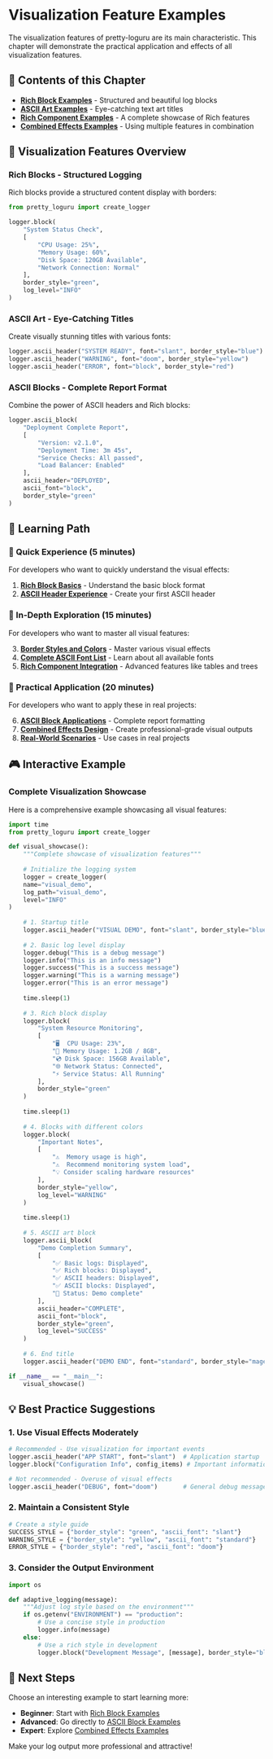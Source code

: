 # Visualization Feature Examples

The visualization features of pretty-loguru are its main characteristic. This chapter will demonstrate the practical application and effects of all visualization features.

## 📖 Contents of this Chapter

- **[Rich Block Examples](./blocks)** - Structured and beautiful log blocks  
- **[ASCII Art Examples](./ascii-art)** - Eye-catching text art titles
- **[Rich Component Examples](./rich-components)** - A complete showcase of Rich features
- **[Combined Effects Examples](./combined-effects)** - Using multiple features in combination

## 🎨 Visualization Features Overview

### Rich Blocks - Structured Logging

Rich blocks provide a structured content display with borders:

```python
from pretty_loguru import create_logger

logger.block(
    "System Status Check",
    [
        "CPU Usage: 25%",
        "Memory Usage: 60%",
        "Disk Space: 120GB Available",
        "Network Connection: Normal"
    ],
    border_style="green",
    log_level="INFO"
)
```

### ASCII Art - Eye-Catching Titles

Create visually stunning titles with various fonts:

```python
logger.ascii_header("SYSTEM READY", font="slant", border_style="blue")
logger.ascii_header("WARNING", font="doom", border_style="yellow")
logger.ascii_header("ERROR", font="block", border_style="red")
```

### ASCII Blocks - Complete Report Format

Combine the power of ASCII headers and Rich blocks:

```python
logger.ascii_block(
    "Deployment Complete Report",
    [
        "Version: v2.1.0",
        "Deployment Time: 3m 45s", 
        "Service Checks: All passed",
        "Load Balancer: Enabled"
    ],
    ascii_header="DEPLOYED",
    ascii_font="block",
    border_style="green"
)
```

## 🎯 Learning Path

### 🚀 Quick Experience (5 minutes)
For developers who want to quickly understand the visual effects:

1. **[Rich Block Basics](./blocks#basic-usage)** - Understand the basic block format
2. **[ASCII Header Experience](./ascii-art#basic-usage)** - Create your first ASCII header

### 🎨 In-Depth Exploration (15 minutes)  
For developers who want to master all visual features:

3. **[Border Styles and Colors](./blocks#border-styles)** - Master various visual effects
4. **[Complete ASCII Font List](./ascii-art#font-styles)** - Learn about all available fonts
5. **[Rich Component Integration](./rich-components)** - Advanced features like tables and trees

### 🚀 Practical Application (20 minutes)
For developers who want to apply these in real projects:

6. **[ASCII Block Applications](./ascii-blocks)** - Complete report formatting
7. **[Combined Effects Design](./combined-effects)** - Create professional-grade visual outputs
8. **[Real-World Scenarios](./real-world-scenarios)** - Use cases in real projects

## 🎮 Interactive Example

### Complete Visualization Showcase

Here is a comprehensive example showcasing all visual features:

```python
import time
from pretty_loguru import create_logger

def visual_showcase():
    """Complete showcase of visualization features"""
    
    # Initialize the logging system
    logger = create_logger(
    name="visual_demo",
    log_path="visual_demo",
    level="INFO"
)
    
    # 1. Startup title
    logger.ascii_header("VISUAL DEMO", font="slant", border_style="blue")
    
    # 2. Basic log level display
    logger.debug("This is a debug message")
    logger.info("This is an info message")
    logger.success("This is a success message")
    logger.warning("This is a warning message")
    logger.error("This is an error message")
    
    time.sleep(1)
    
    # 3. Rich block display
    logger.block(
        "System Resource Monitoring",
        [
            "🖥️  CPU Usage: 23%",
            "💾 Memory Usage: 1.2GB / 8GB",
            "💿 Disk Space: 156GB Available",
            "🌐 Network Status: Connected",
            "⚡ Service Status: All Running"
        ],
        border_style="green"
    )
    
    time.sleep(1)
    
    # 4. Blocks with different colors
    logger.block(
        "Important Notes",
        [
            "⚠️  Memory usage is high",
            "⚠️  Recommend monitoring system load",
            "💡 Consider scaling hardware resources"
        ],
        border_style="yellow",
        log_level="WARNING"
    )
    
    time.sleep(1)
    
    # 5. ASCII art block
    logger.ascii_block(
        "Demo Completion Summary",
        [
            "✅ Basic logs: Displayed",
            "✅ Rich blocks: Displayed", 
            "✅ ASCII headers: Displayed",
            "✅ ASCII blocks: Displayed",
            "🎉 Status: Demo complete"
        ],
        ascii_header="COMPLETE",
        ascii_font="block",
        border_style="green",
        log_level="SUCCESS"
    )
    
    # 6. End title
    logger.ascii_header("DEMO END", font="standard", border_style="magenta")

if __name__ == "__main__":
    visual_showcase()
```

## 💡 Best Practice Suggestions

### 1. Use Visual Effects Moderately
```python
# Recommended - Use visualization for important events
logger.ascii_header("APP START", font="slant")  # Application startup
logger.block("Configuration Info", config_items) # Important information

# Not recommended - Overuse of visual effects
logger.ascii_header("DEBUG", font="doom")       # General debug message
```

### 2. Maintain a Consistent Style
```python
# Create a style guide
SUCCESS_STYLE = {"border_style": "green", "ascii_font": "slant"}
WARNING_STYLE = {"border_style": "yellow", "ascii_font": "standard"}
ERROR_STYLE = {"border_style": "red", "ascii_font": "doom"}
```

### 3. Consider the Output Environment
```python
import os

def adaptive_logging(message):
    """Adjust log style based on the environment"""
    if os.getenv("ENVIRONMENT") == "production":
        # Use a concise style in production
        logger.info(message)
    else:
        # Use a rich style in development
        logger.block("Development Message", [message], border_style="blue")
```

## 🚀 Next Steps

Choose an interesting example to start learning more:

- **Beginner**: Start with [Rich Block Examples](./blocks)
- **Advanced**: Go directly to [ASCII Block Examples](./ascii-blocks)
- **Expert**: Explore [Combined Effects Examples](./combined-effects)

Make your log output more professional and attractive!
